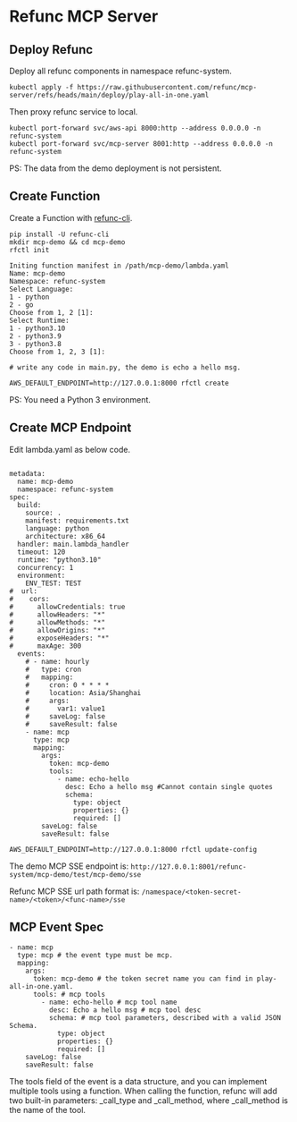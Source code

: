 # Refunc MCP Server


## Deploy Refunc

Deploy all refunc components in namespace refunc-system.

```
kubectl apply -f https://raw.githubusercontent.com/refunc/mcp-server/refs/heads/main/deploy/play-all-in-one.yaml
```

Then proxy refunc service to local.

```
kubectl port-forward svc/aws-api 8000:http --address 0.0.0.0 -n refunc-system
kubectl port-forward svc/mcp-server 8001:http --address 0.0.0.0 -n refunc-system
```

PS: The data from the demo deployment is not persistent.

## Create Function

Create a Function with [refunc-cli](https://github.com/refunc/refunc-cli).

```
pip install -U refunc-cli
mkdir mcp-demo && cd mcp-demo
rfctl init

Initing function manifest in /path/mcp-demo/lambda.yaml
Name: mcp-demo
Namespace: refunc-system
Select Language:
1 - python
2 - go
Choose from 1, 2 [1]:
Select Runtime:
1 - python3.10
2 - python3.9
3 - python3.8
Choose from 1, 2, 3 [1]:

# write any code in main.py, the demo is echo a hello msg.

AWS_DEFAULT_ENDPOINT=http://127.0.0.1:8000 rfctl create
```

PS: You need a Python 3 environment.

## Create MCP Endpoint


Edit lambda.yaml as below code.

```

metadata:
  name: mcp-demo
  namespace: refunc-system
spec:
  build:
    source: .
    manifest: requirements.txt
    language: python
    architecture: x86_64
  handler: main.lambda_handler
  timeout: 120
  runtime: "python3.10"
  concurrency: 1
  environment:
    ENV_TEST: TEST
#  url:
#    cors:
#      allowCredentials: true
#      allowHeaders: "*"
#      allowMethods: "*"
#      allowOrigins: "*"
#      exposeHeaders: "*"
#      maxAge: 300
  events:
    # - name: hourly
    #   type: cron
    #   mapping:
    #     cron: 0 * * * *
    #     location: Asia/Shanghai
    #     args:
    #       var1: value1
    #     saveLog: false
    #     saveResult: false
    - name: mcp
      type: mcp
      mapping:
        args:
          token: mcp-demo
          tools:
            - name: echo-hello
              desc: Echo a hello msg #Cannot contain single quotes
              schema:
                type: object
                properties: {}
                required: []
        saveLog: false
        saveResult: false

```

```
AWS_DEFAULT_ENDPOINT=http://127.0.0.1:8000 rfctl update-config
```

The demo MCP SSE endpoint is: `http://127.0.0.1:8001/refunc-system/mcp-demo/test/mcp-demo/sse`

Refunc MCP SSE url path format is: `/namespace/<token-secret-name>/<token>/<func-name>/sse`


## MCP Event Spec

```
- name: mcp
  type: mcp # the event type must be mcp.
  mapping:
    args:
      token: mcp-demo # the token secret name you can find in play-all-in-one.yaml.
      tools: # mcp tools
        - name: echo-hello # mcp tool name
          desc: Echo a hello msg # mcp tool desc
          schema: # mcp tool parameters, described with a valid JSON Schema.
            type: object
            properties: {}
            required: []
    saveLog: false
    saveResult: false
```

The tools field of the event is a data structure, and you can implement multiple tools using a function.
When calling the function, refunc will add two built-in parameters: _call_type and _call_method, where _call_method is the name of the tool.